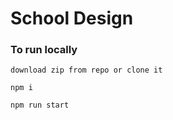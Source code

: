 # School Design

### To run locally 

`download zip from repo or clone it`

`npm i `

`npm run start`

